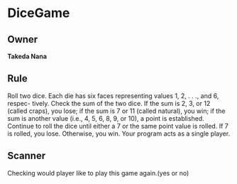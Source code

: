 # DiceGame

## Owner
<strong>Takeda Nana</strong>
  
## Rule
Roll two dice. Each die has six faces representing values 1, 2, . . ., and 6, respec- tively. Check the sum of the two dice. If the sum is 2, 3, or 12 (called craps), you lose; if the sum is 7 or 11 (called natural), you win; if the sum is another value (i.e., 4, 5, 6, 8, 9, or 10), a point is established. Continue to roll the dice until either a 7 or the same point value is rolled. If 7 is rolled, you lose. Otherwise, you win.
Your program acts as a single player.

## Scanner
Checking would player like to play this game again.(yes or no)
